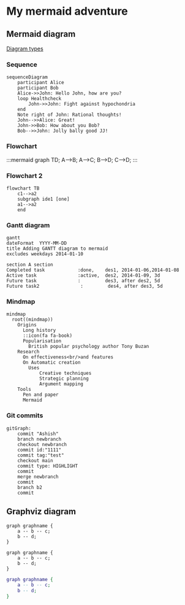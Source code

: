 # My mermaid adventure

## Mermaid diagram

[Diagram types](https://mermaid.js.org/intro/#diagram-types)

### Sequence

```mermaid
sequenceDiagram
    participant Alice
    participant Bob
    Alice->>John: Hello John, how are you?
    loop Healthcheck
        John->>John: Fight against hypochondria
    end
    Note right of John: Rational thoughts!
    John-->>Alice: Great!
    John->>Bob: How about you Bob? 
    Bob-->>John: Jolly bally good JJ!
```

### Flowchart

:::mermaid
graph TD;
    A-->B;
    A-->C;
    B-->D;
    C-->D;
:::

### Flowchart 2

```mermaid
flowchart TB
    c1-->a2
    subgraph ide1 [one]
    a1-->a2
    end
```

### Gantt diagram

```mermaid
gantt
dateFormat  YYYY-MM-DD
title Adding GANTT diagram to mermaid
excludes weekdays 2014-01-10

section A section
Completed task            :done,    des1, 2014-01-06,2014-01-08
Active task               :active,  des2, 2014-01-09, 3d
Future task               :         des3, after des2, 5d
Future task2               :         des4, after des3, 5d
```

### Mindmap

```mermaid
mindmap
  root((mindmap))
    Origins
      Long history
      ::icon(fa fa-book)
      Popularisation
        British popular psychology author Tony Buzan
    Research
      On effectiveness<br/>and features
      On Automatic creation
        Uses
            Creative techniques
            Strategic planning
            Argument mapping
    Tools
      Pen and paper
      Mermaid
```

### Git commits

```mermaid
gitGraph:
    commit "Ashish"
    branch newbranch
    checkout newbranch
    commit id:"1111"
    commit tag:"test"
    checkout main
    commit type: HIGHLIGHT
    commit
    merge newbranch
    commit
    branch b2
    commit
```

## Graphviz diagram

```graphwiz
graph graphname {
    a -- b -- c;
    b -- d;
}
```

```graphviz
graph graphname {
    a -- b -- c;
    b -- d;
}
```

```dot
graph graphname {
    a -- b -- c;
    b -- d;
}
```

